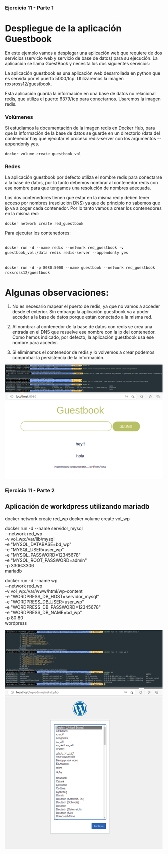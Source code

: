 ### Ejercicio 11 - Parte 1
# Despliegue de la aplicación Guestbook

En este ejemplo vamos a desplegar una aplicación web que requiere de dos servicios (servicio web y servicio de base de datos) para su ejecución. La aplicación se llama GuestBook y necesita los dos siguientes servicios:

La aplicación guestbook es una aplicación web desarrollada en python que es servida por el puerto 5000/tcp. Utilizaremos la imagen roxsross12/guestbook.

Esta aplicación guarda la información en una base de datos no relacional redis, que utiliza el puerto 6379/tcp para conectarnos. Usaremos la imagen redis.

### Volúmenes

Si estudiamos la documentación de la imagen redis en Docker Hub, para que la información de la base de datos se guarde en un directorio /data del contenedor hay que ejecutar el proceso redis-server con los argumentos --appendonly yes.

`docker volume create guestbook_vol`   

### Redes 

La aplicación guestbook por defecto utiliza el nombre redis para conectarse a la base de datos, por lo tanto debemos nombrar al contenedor redis con ese nombre para que tengamos una resolución de nombres adecuada.

Los dos contenedores tienen que estar en la misma red y deben tener acceso por nombres (resolución DNS) ya que de principio no sabemos que ip va a coger cada contenedor. Por lo tanto vamos a crear los contenedores en la misma red:

`docker network create red_guestbook`



Para ejecutar los contenedores:

```

docker run -d --name redis --network red_guestbook -v guestbook_vol:/data redis redis-server --appendonly yes


docker run -d -p 8080:5000 --name guestbook --network red_guestbook roxsross12/guestbook

```


# Algunas observaciones:

1. No es necesario mapear el puerto de redis, ya que no vamos a acceder desde el exterior. Sin embargo la aplicación guestbook va a poder acceder a la base de datos porque están conectado a la misma red.

2. Al nombrar al contenedor de la base de datos con redis se crea una entrada en el DNS que resuelve ese nombre con la ip del contenedor. Como hemos indicado, por defecto, la aplicación guestbook usa ese nombre para acceder.

3. Si eliminamos el contenedor de redis y lo volvemos a crear podemos comprobar la persistencia de la información.

![docker-guestbox](./Doc/11-part1-guestbox-01.png?raw=true " docker-guestbox ")
![docker-guestbox](./Doc/11-part1-guestbox-02.png?raw=true " docker-guestbox ")




### Ejercicio 11 - Parte 2

## Aplicación de workdpress utilizando mariadb

docker network create red_wp
docker volume create vol_wp

docker run -d --name servidor_mysql \
              --network red_wp \
              -v vol_wp:/var/lib/mysql \
              -e "MYSQL_DATABASE=bd_wp" \
              -e "MYSQL_USER=user_wp" \
              -e "MYSQL_PASSWORD=12345678" \
              -e "MYSQL_ROOT_PASSWORD=admin" \
              -p 3306:3306 \
              mariadb

docker run -d --name wp \
              --network red_wp \
              -v vol_wp:/var/www/html/wp-content \
              -e "WORDPRESS_DB_HOST=servidor_mysql" \
              -e "WORDPRESS_DB_USER=user_wp" \
              -e "WORDPRESS_DB_PASSWORD=12345678" \
              -e "WORDPRESS_DB_NAME=bd_wp" \
              -p 80:80 \
              wordpress
  
![docker-wordpress](./Doc/11-part2-wordpress-01.png?raw=true " docker-wordpress ")
![docker-wordpress](./Doc/11-part2-wordpress-02.png?raw=true " docker-wordpress ")

